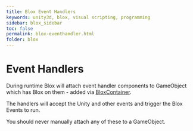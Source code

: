 ```yaml
---
title: Blox Event Handlers
keywords: unity3d, blox, visual scripting, programming
sidebar: blox_sidebar
toc: false
permalink: blox-eventhandler.html
folder: blox
---
```


Event Handlers
==============

During runtime Blox will attach event handler components to GameObject which has Blox on them - added via [BloxContainer](blox-container.html).

The handlers will accept the Unity and other events and trigger the Blox Events to run.

You should never manually attach any of these to a GameObject.

